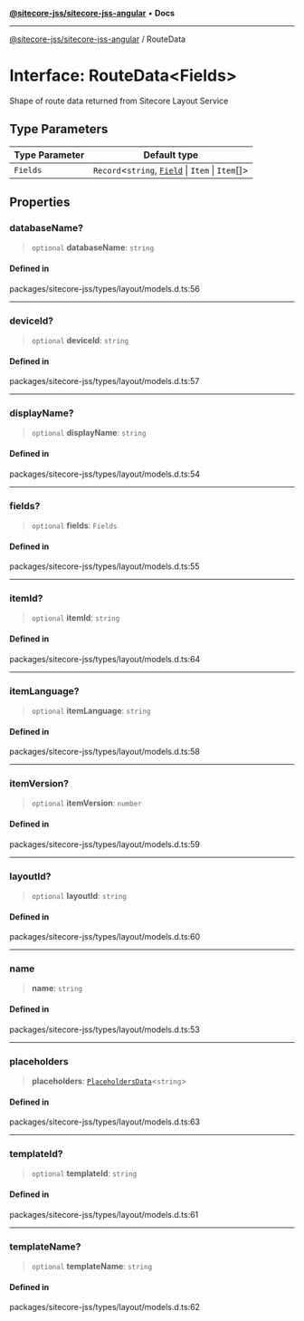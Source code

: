 [**@sitecore-jss/sitecore-jss-angular**](../README.md) • **Docs**

***

[@sitecore-jss/sitecore-jss-angular](../README.md) / RouteData

# Interface: RouteData\<Fields\>

Shape of route data returned from Sitecore Layout Service

## Type Parameters

| Type Parameter | Default type |
| ------ | ------ |
| `Fields` | `Record`\<`string`, [`Field`](Field.md) \| `Item` \| `Item`[]\> |

## Properties

### databaseName?

> `optional` **databaseName**: `string`

#### Defined in

packages/sitecore-jss/types/layout/models.d.ts:56

***

### deviceId?

> `optional` **deviceId**: `string`

#### Defined in

packages/sitecore-jss/types/layout/models.d.ts:57

***

### displayName?

> `optional` **displayName**: `string`

#### Defined in

packages/sitecore-jss/types/layout/models.d.ts:54

***

### fields?

> `optional` **fields**: `Fields`

#### Defined in

packages/sitecore-jss/types/layout/models.d.ts:55

***

### itemId?

> `optional` **itemId**: `string`

#### Defined in

packages/sitecore-jss/types/layout/models.d.ts:64

***

### itemLanguage?

> `optional` **itemLanguage**: `string`

#### Defined in

packages/sitecore-jss/types/layout/models.d.ts:58

***

### itemVersion?

> `optional` **itemVersion**: `number`

#### Defined in

packages/sitecore-jss/types/layout/models.d.ts:59

***

### layoutId?

> `optional` **layoutId**: `string`

#### Defined in

packages/sitecore-jss/types/layout/models.d.ts:60

***

### name

> **name**: `string`

#### Defined in

packages/sitecore-jss/types/layout/models.d.ts:53

***

### placeholders

> **placeholders**: [`PlaceholdersData`](../type-aliases/PlaceholdersData.md)\<`string`\>

#### Defined in

packages/sitecore-jss/types/layout/models.d.ts:63

***

### templateId?

> `optional` **templateId**: `string`

#### Defined in

packages/sitecore-jss/types/layout/models.d.ts:61

***

### templateName?

> `optional` **templateName**: `string`

#### Defined in

packages/sitecore-jss/types/layout/models.d.ts:62
